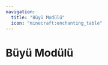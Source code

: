 ```yaml
---
navigation:
  title: "Büyü Modülü"
  icon: "minecraft:enchanting_table"
---
```


# Büyü Modülü

<SubPages />